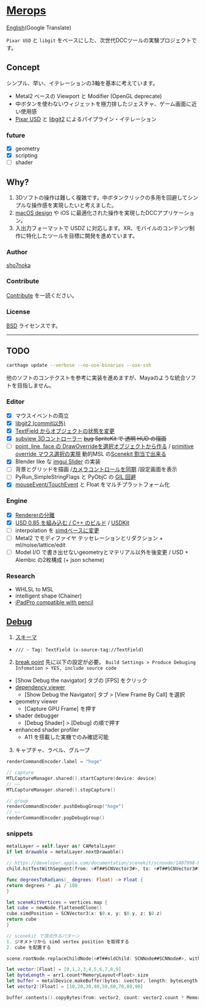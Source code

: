 # [Merops](https://github.com/sho7noka/Merops)

[English](https://translate.google.com/translate?sl=ja&tl=en&u=https://github.com/sho7noka/Merops)(Google Translate)

`Pixar USD` と `libgit` をベースにした、次世代DCCツールの実験プロジェクトです。

## Concept
シンプル、早い、イテレーションの3軸を基本に考えています。
- Metal2 ベースの Viewport と Modifier (OpenGL deprecate)
- 中ボタンを使わないウィジェットを極力排したジェスチャ、ゲーム画面に近い使用感
- [Pixar USD](https://github.com/PixarAnimationStudios/USD) と [libgit2](https://github.com/libgit2/objective-git) によるパイプライン・イテレーション

### future
- [x] geometry
- [x] scripting
- [ ] shader 

## Why?
1. 3Dソフトの操作は難しく複雑です。中ボタンクリックの多用を回避してシンプルな操作感を実現したいと考えました。
2. [macOS design](https://developer.apple.com/design/human-interface-guidelines/macos/overview/themes/) や iOS に最適化された操作を実現したDCCアプリケーション。
3. 入出力フォーマットで USDZ に対応します。XR、モバイルのコンテンツ制作に特化したツールを目標に開発を進めています。

### Author
[sho7noka](mailto:shosumioka@gmail.com)

### Contribute
[Contribute](../Contribute.md) を一読ください。

### License
[BSD](../License.md) ライセンスです。

----

## TODO
```bash
carthage update --verbose --no-use-binaries --use-ssh
```
他のソフトのコンテクストを参考に実装を進めますが、Mayaのような統合ソフトを目指しません。

### Editor
- [x] マウスイベントの両立
- [x] [libgit2 (commit以外)](x-source-tag://libgit)
- [x] [TextField からオブジェクトの状態を変更](x-source-tag://TextField)
- [x] [subview 3Dコントローラー](x-source-tag://addSubView) ~~[bug](https://stackoverflow.com/questions/47517902/pixel-format-error-with-scenekit-spritekit-overlay-on-iphone-x) SpriteKit で 透明 HUD の描画~~
- [ ] [point, line, face の DrawOverrideを選択オブジェクトから作る](x-source-tag://DrawOverride) / [primitive override マウス選択の実現](https://cedil.cesa.or.jp/cedil_sessions/view/1828)  動的MSL の[Scenekit 割当で出来る](https://qiita.com/shu223/items/b5729fdf1d95721d07b7)
- [x] Blender like な [imgui Slider](https://github.com/mnmly/Swift-imgui) の実装
- [ ] 背景とグリッドを描画 /[カメラコントロールを同期](https://developer.apple.com/videos/play/wwdc2017/604/?time=789) /設定画面を表示
- [ ] PyRun_SimpleStringFlags と PyObjC の [GIL 回避](x-source-tag://gil)
- [x] [mouseEvent/TouchEvent](https://qiita.com/RichQiitaJp/items/79a52c55c9762b60f292) と Float をマルチプラットフォーム化

### Engine
- [x] [Rendererの分離](x-source-tag://engine)
- [x] [USD 0.85 を組み込む / C++ のビルド](https://github.com/mzyy94/ARKit-Live2D) / [USDKit](https://github.com/superfunc/USDKit)
- [ ] interpolation を [simdベースに変更](https://developer.apple.com/videos/play/wwdc2018/701/) 
- [ ] Metal2 でモディファイヤ テッセレーションとリダクション + ml/noise/lattice/edit 
- [ ] Model I/O で書き出せないgeometryとマテリアル以外を後変更 / USD + Alembic の2枚構成 (+ json scheme)

### Research
- WHLSL to MSL
- intelligent shape (Chainer) 
- [iPadPro compatible with pencil](https://developer.apple.com/videos/play/wwdc2016/220/)

## [Debug](https://developer.apple.com/videos/play/wwdc2018/608/)

1. [スキーマ](https://cocoaengineering.com/2018/01/01/some-useful-url-schemes-in-xcode-9/)
- `/// - Tag: TextField (x-source-tag://TextField)`

2. [break point](https://qiita.com/shu223/items/1e88d19fbb31298146ca)
先に以下の設定が必要。
`Build Settings > Produce Debuging Infomation > YES, include source code`

- [Show Debug the navigator] タブの [FPS] をクリック
- [dependency viewer](https://developer.apple.com/documentation/metal/tools_profiling_and_debugging/seeing_a_frame_s_render_passes_with_the_dependency_viewer)
    - [Show Debug the Navigator] タブ > [View Frame By Call] を選択
- geometry viewer
    - [Capture GPU Frame] を押す
- shader debugger
    - [Debug Shader] > [Debug] の順で押す
- enhanced shader profiler
    - A11 を搭載した実機でのみ確認可能

3. キャプチャ、ラベル、グループ
```swift
renderCommandEncoder.label = "hoge"

// capture
MTLCaptureManager.shared().startCapture(device: device)
// ~~
MTLCaptureManager.shared().stopCapture()

// group
renderCommandEncoder.pushDebugGroup("hoge")
// ~~
renderCommandEncoder.popDebugGroup()
```

### snippets
```swift
metalLayer = self.layer as? CAMetalLayer
if let drawable = metalLayer.nextDrawable()

// https://developer.apple.com/documentation/scenekit/scnnode/1407998-hittestwithsegment
child.hitTestWithSegment(from: <#T##SCNVector3#>, to: <#T##SCNVector3#>, options: <#T##[String : Any]?#>)

func degreesToRadians(_ degrees: Float) -> Float {
return degrees * .pi / 180
}

let sceneKitVertices = vertices.map {
let cube = newNode.flattenedClone()
cube.simdPosition = SCNVector3(x: $0.x, y: $0.y, z: $0.z)
return cube
}

// scenekit で頂点作るパターン
1. ジオメトリから simd vertex position を取得する
2. cube を配置する

scene.rootNode.replaceChildNode(<#T##oldChild: SCNNode##SCNNode#>, with: <#T##SCNNode#>)

let vector:[Float] = [0,1,2,3,4,5,6,7,8,9]   
let byteLength = arr1.count*MemoryLayout<Float>.size
let buffer = metalDevice.makeBuffer(bytes: &vector, length: byteLength, options: MTLResourceOptions())
let vector2:[Float] = [10,20,30,40,50,60,70,80,90]

buffer.contents().copyBytes(from: vector2, count: vector2.count * MemoryLayout<Float>.stride)
```
